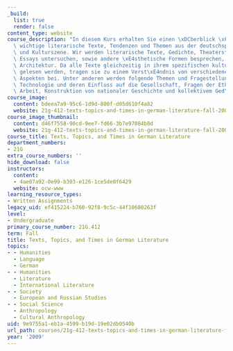 ```yaml
---
_build:
  list: true
  render: false
content_type: website
course_description: "In diesem Kurs erhalten Sie einen \xDCberblick \xFCber einige\
  \ wichtige literarische Texte, Tendenzen und Themen aus der deutschsprachigen Literatur-\
  \ und Kulturszene. Wir werden literarische Texte, Gedichte, Theaterst\xFCcke und\
  \ Essays untersuchen, sowie andere \xE4sthetische Formen besprechen, wie Film und\
  \ Architektur. Da alle Texte gleichzeitig in ihrem spezifischen kulturellen Kontext\
  \ gelesen werden, tragen sie zu einem Verst\xE4ndnis von verschiedenen historischen\
  \ Aspekten bei. Unter anderen werden folgende Themen und Fragestellungen besprochen:\
  \ Technologie und deren Einfluss auf die Gesellschaft, Fragen der Ethik bei wissenschaftlicher\
  \ Arbeit, Konstruktion von nationaler Geschichte und kollektivem Ged\xE4chtnis.\n"
course_image:
  content: bdeea7a9-95c6-1d9d-800f-d05d610f4a82
  website: 21g-412-texts-topics-and-times-in-german-literature-fall-2009
course_image_thumbnail:
  content: d46f7558-90cd-9ee7-fd66-3b7e97084b8d
  website: 21g-412-texts-topics-and-times-in-german-literature-fall-2009
course_title: Texts, Topics, and Times in German Literature
department_numbers:
- 21G
extra_course_numbers: ''
hide_download: false
instructors:
  content:
  - 4ae07a92-0e99-b303-e126-1ce5de0f6429
  website: ocw-www
learning_resource_types:
- Written Assignments
legacy_uid: ef415224-b760-92f8-9c5c-44f10680263f
level:
- Undergraduate
primary_course_number: 21G.412
term: Fall
title: Texts, Topics, and Times in German Literature
topics:
- - Humanities
  - Language
  - German
- - Humanities
  - Literature
  - International Literature
- - Society
  - European and Russian Studies
- - Social Science
  - Anthropology
  - Cultural Anthropology
uid: 9e9755a1-eb1a-4599-b19d-19e02db0540b
url_path: courses/21g-412-texts-topics-and-times-in-german-literature-fall-2009
year: '2009'
---
```

